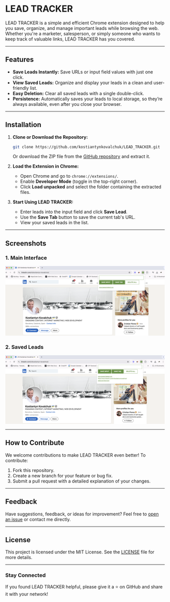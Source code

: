 # LEAD TRACKER

LEAD TRACKER is a simple and efficient Chrome extension designed to help you save, organize, and manage important leads while browsing the web. Whether you're a marketer, salesperson, or simply someone who wants to keep track of valuable links, LEAD TRACKER has you covered.

---

## Features

- **Save Leads Instantly:** Save URLs or input field values with just one click.
- **View Saved Leads:** Organize and display your leads in a clean and user-friendly list.
- **Easy Deletion:** Clear all saved leads with a single double-click.
- **Persistence:** Automatically saves your leads to local storage, so they’re always available, even after you close your browser.

---

## Installation

1. **Clone or Download the Repository:**
   ```bash
   git clone https://github.com/kostiantynkovalchuk/LEAD_TRACKER.git
   ```
   Or download the ZIP file from the [GitHub repository](https://github.com/kostiantynkovalchuk/LEAD_TRACKER) and extract it.

2. **Load the Extension in Chrome:**
   - Open Chrome and go to `chrome://extensions/`.
   - Enable **Developer Mode** (toggle in the top-right corner).
   - Click **Load unpacked** and select the folder containing the extracted files.

3. **Start Using LEAD TRACKER:**
   - Enter leads into the input field and click **Save Lead**.
   - Use the **Save Tab** button to save the current tab's URL.
   - View your saved leads in the list.

---

## Screenshots

### 1. Main Interface
![Main Interface](main_interface.png)

### 2. Saved Leads
![Saved Leads](saved_leads.png)

---

## How to Contribute

We welcome contributions to make LEAD TRACKER even better! To contribute:

1. Fork this repository.
2. Create a new branch for your feature or bug fix.
3. Submit a pull request with a detailed explanation of your changes.

---

## Feedback

Have suggestions, feedback, or ideas for improvement? Feel free to [open an issue](https://github.com/kostiantynkovalchuk/LEAD_TRACKER/issues) or contact me directly.

---

## License

This project is licensed under the MIT License. See the [LICENSE](LICENSE) file for more details.

---

### Stay Connected

If you found LEAD TRACKER helpful, please give it a ⭐ on GitHub and share it with your network!

